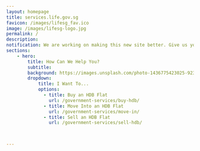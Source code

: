 ```yaml
---
layout: homepage
title: services.life.gov.sg
favicon: /images/lifesg_fav.ico
image: /images/lifesg-logo.jpg
permalink: /
description: 
notification: We are working on making this new site better. Give us your <a href="https://form.gov.sg/5ed0995e42ee5f00110e10cc" target="_blank"> feedback </a>.
sections:
    - hero:
        title: How Can We Help You? 
        subtitle: 
        background: https://images.unsplash.com/photo-1436775423025-9233051c49d4?ixlib=rb-1.2.1&ixid=eyJhcHBfaWQiOjEyMDd9&auto=format&fit=crop&w=1567&q=80
        dropdown:
            title: I Want To...
            options:
              - title: Buy an HDB Flat
                url: /government-services/buy-hdb/
              - title: Move Into an HDB Flat
                url: /government-services/move-in/
              - title: Sell an HDB Flat
                url: /government-services/sell-hdb/             
              


---
```

<meta name="viewport" content="width=device-width, initial-scale=1.0">
